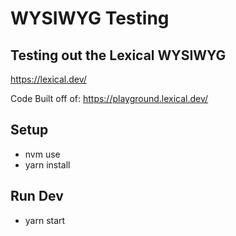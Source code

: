 # WYSIWYG Testing

## Testing out the Lexical WYSIWYG

https://lexical.dev/

Code Built off of:
https://playground.lexical.dev/

## Setup

- nvm use
- yarn install

## Run Dev

- yarn start
